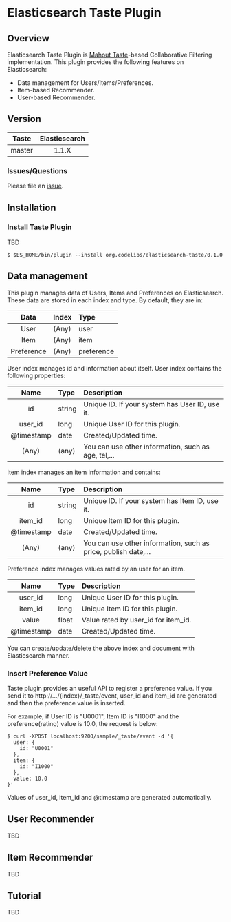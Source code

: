 Elasticsearch Taste Plugin
=======================

## Overview

Elasticsearch Taste Plugin is [Mahout Taste](https://mahout.apache.org/users/recommender/recommender-documentation.html "Mahout Taste")-based Collaborative Filtering implementation.
This plugin provides the following features on Elasticsearch:

* Data management for Users/Items/Preferences.
* Item-based Recommender.
* User-based Recommender.

## Version

| Taste     | Elasticsearch |
|:---------:|:-------------:|
| master    | 1.1.X         |

### Issues/Questions

Please file an [issue](https://github.com/codelibs/elasticsearch-taste/issues "issue").

## Installation

### Install Taste Plugin

TBD

    $ $ES_HOME/bin/plugin --install org.codelibs/elasticsearch-taste/0.1.0

## Data management

This plugin manages data of Users, Items and Preferences on Elasticsearch.
These data are stored in each index and type.
By default, they are in:

| Data       | Index | Type       |
|:----------:|:------|:-----------|
| User       | (Any) | user       |
| Item       | (Any) | item       |
| Preference | (Any) | preference |

User index manages id and information about itself.
User index contains the following properties:

| Name       | Type   | Description |
|:----------:|:-------|:------------|
| id         | string | Unique ID. If your system has User ID, use it. |
| user_id    | long   | Unique User ID for this plugin. |
| @timestamp | date   | Created/Updated time. |
| (Any)      | (any)  | You can use other information, such as age, tel,... |

Item index manages an item information and contains:

| Name       | Type   | Description |
|:----------:|:-------|:------------|
| id         | string | Unique ID. If your system has Item ID, use it. |
| item_id    | long   | Unique Item ID for this plugin. |
| @timestamp | date   | Created/Updated time. |
| (Any)      | (any)  | You can use other information, such as price, publish date,... |

Preference index manages values rated by an user for an item.

| Name       | Type   | Description |
|:----------:|:-------|:------------|
| user_id    | long   | Unique User ID for this plugin. |
| item_id    | long   | Unique Item ID for this plugin. |
| value      | float  | Value rated by user\_id for item\_id. |
| @timestamp | date   | Created/Updated time. |

You can create/update/delete the above index and document with Elasticsearch manner. 

### Insert Preference Value

Taste plugin provides an useful API to register a preference value.
If you send it to http://.../{index}/\_taste/event, user\_id and item\_id are generated and then the preference value is inserted.

For example, if User ID is "U0001", Item ID is "I1000" and the preference(rating) value is 10.0, the request is below:

    $ curl -XPOST localhost:9200/sample/_taste/event -d '{
      user: {
        id: "U0001"
      },
      item: {
        id: "I1000"
      },
      value: 10.0
    }'

Values of user\_id, item\_id and @timestamp are generated automatically.

## User Recommender

TBD

## Item Recommender

TBD

## Tutorial

TBD
